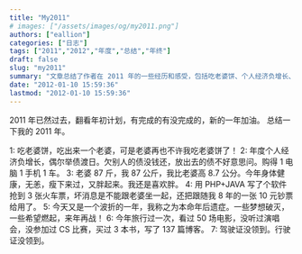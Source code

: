 ```yaml
---
title: "My2011"
# images: ["/assets/images/og/my2011.png"]
authors: ["eallion"]
categories: ["日志"]
tags: ["2011","2012","年度","总结","年终"]
draft: false
slug: "my2011"
summary: "文章总结了作者在 2011 年的一些经历和感受，包括吃老婆饼、个人经济负增长、身体健康等。作者还提到写软件抢到火车票、旅行电影观看等活动，并表达了对未来的期望和挑战。"
date: "2012-01-10 15:59:36"
lastmod: "2012-01-10 15:59:36"
---
```


2011 年已然过去，翻看年初计划，有完成的有没完成的，新的一年加油。
总结一下我的 2011 年。

1: 吃老婆饼，吃出来一个老婆，可是老婆再也不许我吃老婆饼了！
2: 年度个人经济负增长，偶尔举债渡日。欠别人的债没钱还，放出去的债不好意思问。购得 1 电脑 1 手机 1 车。
3: 老婆 87 斤，我 87 公斤，我比老婆高 8.7 公分。今年身体健康，无恙，瘦下来过，又胖起来。我还是喜欢胖。
4: 用 PHP+JAVA 写了个软件抢到 3 张火车票，坏消息是不能跟老婆坐一起，还把跟随我 8 年的一张 10 元钞票给用了。
5: 今天又是一个波折的一年，我称之为本命年后遗症。一些梦想破灭，一些希望燃起，来年再战！
6: 今年旅行过一次，看过 50 场电影，没听过演唱会，没参加过 CS 比赛，买过 3 本书，写了 137 篇博客。
7: 驾驶证没领到。行驶证没领到。
